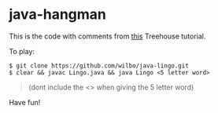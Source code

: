# java-hangman

This is the code with comments from [this](http://teamtreehouse.com/library/java-objects) Treehouse tutorial.

To play:

```console
$ git clone https://github.com/wilbo/java-lingo.git
$ clear && javac Lingo.java && java Lingo <5 letter word>
```

> (dont include the <> when giving the 5 letter word)

Have fun!
